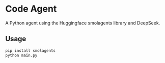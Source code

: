# Code Agent

A Python agent using the Huggingface smolagents library and DeepSeek.

## Usage
```bash
pip install smolagents
python main.py
```
